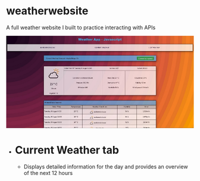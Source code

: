 # weatherwebsite
A full weather website I built to practice interacting with APIs

![Current Weather](https://github.com/Sieroslawski/weatherwebsite/blob/master/weather1.JPG)

* # Current Weather tab
  * Displays detailed information for the day and provides an overview of the next 12 hours
